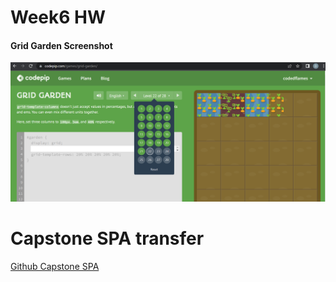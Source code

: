 # Week6 HW
#### Grid Garden Screenshot
![GridGarden](./GridGarden.png)

# Capstone SPA transfer
[Github Capstone SPA](https://github.com/CodedFlames/capstone/tree/dev)